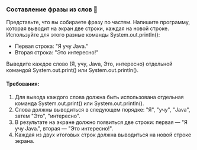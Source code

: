 
### Составление фразы из слов 📝

Представьте, что вы собираете фразу по частям. Напишите программу, которая выводит на экран две строки, каждая на новой строке. Используйте для этого разные команды System.out.println():

 - Первая строка: "Я учу Java."
 - Вторая строка: "Это интересно!"

Выведите каждое слово (Я, учу, Java, Это, интересно) отдельной командой System.out.print() или System.out.println().

#### Требования:
1. Для вывода каждого слова должна быть использована отдельная команда System.out.print() или System.out.println(). 
2. Слова должны выводиться в следующем порядке: "Я", "учу", "Java", затем "Это", "интересно". 
3. В результате на экране должно появиться две строки: первая — "Я учу Java.", вторая — "Это интересно!". 
4. Каждая из двух итоговых строк должна выводиться на новой строке экрана.
